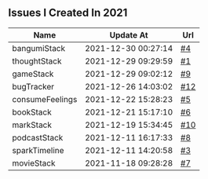 ## Issues I Created In 2021

| Name | Update At | Url |
| ---- | ---- | ---- |
| bangumiStack | 2021-12-30 00:27:14 | [#4](https://github.com/bGZoCg/2021/issues/4) |
| thoughtStack | 2021-12-29 09:29:59 | [#1](https://github.com/bGZoCg/2021/issues/1) |
| gameStack | 2021-12-29 09:02:12 | [#9](https://github.com/bGZoCg/2021/issues/9) |
| bugTracker | 2021-12-26 14:03:02 | [#12](https://github.com/bGZoCg/2021/issues/12) |
| consumeFeelings | 2021-12-22 15:28:23 | [#5](https://github.com/bGZoCg/2021/issues/5) |
| bookStack | 2021-12-21 15:17:10 | [#6](https://github.com/bGZoCg/2021/issues/6) |
| markStack | 2021-12-19 15:34:45 | [#10](https://github.com/bGZoCg/2021/issues/10) |
| podcastStack | 2021-12-11 16:17:33 | [#8](https://github.com/bGZoCg/2021/issues/8) |
| sparkTimeline | 2021-12-11 14:20:58 | [#3](https://github.com/bGZoCg/2021/issues/3) |
| movieStack | 2021-11-18 09:28:28 | [#7](https://github.com/bGZoCg/2021/issues/7) |
